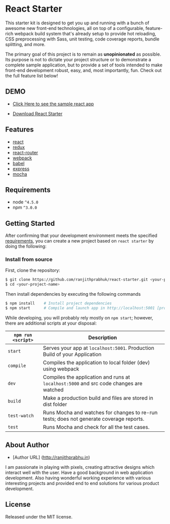 # React Starter

This starter kit is designed to get you up and running with a bunch of awesome new front-end technologies, all on top of a configurable, feature-rich webpack build system that's already setup to provide hot reloading, CSS preprocessing with Sass, unit testing, code coverage reports, bundle splitting, and more.

The primary goal of this project is to remain as **unopinionated** as possible. Its purpose is not to dictate your project structure or to demonstrate a complete sample application, but to provide a set of tools intended to make front-end development robust, easy, and, most importantly, fun. Check out the full feature list below!

## DEMO

* [Click Here to see the sample react app](https://ranjithprabhuk.github.io/react-starter/dist/)

* [Download React Starter](https://github.com/ranjithprabhuk/react-starter/archive/master.zip)

## Features
* [react](https://github.com/facebook/react)
* [redux](https://github.com/rackt/redux)
* [react-router](https://github.com/rackt/react-router)
* [webpack](https://github.com/webpack/webpack)
* [babel](https://github.com/babel/babel)
* [express](https://github.com/expressjs/express)
* [mocha](https://github.com/mochajs/mocha)

## Requirements
* node `^4.5.0`
* npm `^3.0.0`

## Getting Started

After confirming that your development environment meets the specified [requirements](#requirements), you can create a new project based on `react starter` by doing the following:

### Install from source

First, clone the repository:

```bash
$ git clone https://github.com/ranjithprabhuk/react-starter.git <your-project-name>
$ cd <your-project-name>
```

Then install dependencies by executing the following commands

```bash
$ npm install    # Install project dependencies
$ npm start      # Compile and launch app in http://localhost:5001 [production environment]
```

While developing, you will probably rely mostly on `npm start`; however, there are additional scripts at your disposal:

|`npm run <script>`|Description|
|------------------|-----------|
|`start`|Serves your app at `localhost:5001`. Production Build of your Application|
|`compile`|Compiles the application to local folder (dev) using webpack|
|`dev`|Compiles the application and runs at `localhost:5000` and src code changes are watched |
|`build`|Make a production build and files are stored in dist folder|
|`test-watch`|Runs Mocha and watches for changes to re-run tests; does not generate coverage reports.|
|`test`|Runs Mocha and check for all the test cases.|

## About Author
* [Author URL] (http://ranjithprabhu.in)

I am passionate in playing with pixels, creating attractive designs
which interact well with the user. Have a good background in web
application development. Also having wonderful working experience
with various interesting projects and provided end to end solutions for
various product development.


## License
Released under the MIT license.


